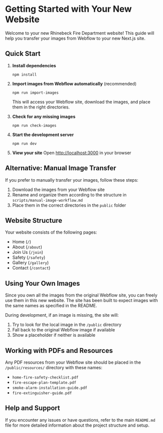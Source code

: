 # Getting Started with Your New Website

Welcome to your new Rhinebeck Fire Department website! This guide will help you transfer your images from Webflow to your new Next.js site.

## Quick Start

1. **Install dependencies**
   ```
   npm install
   ```

2. **Import images from Webflow automatically** (recommended)
   ```
   npm run import-images
   ```
   This will access your Webflow site, download the images, and place them in the right directories.

3. **Check for any missing images**
   ```
   npm run check-images
   ```

4. **Start the development server**
   ```
   npm run dev
   ```

5. **View your site**
   Open [http://localhost:3000](http://localhost:3000) in your browser

## Alternative: Manual Image Transfer

If you prefer to manually transfer your images, follow these steps:

1. Download the images from your Webflow site
2. Rename and organize them according to the structure in `scripts/manual-image-workflow.md`
3. Place them in the correct directories in the `public` folder

## Website Structure

Your website consists of the following pages:
- Home (`/`)
- About (`/about`)
- Join Us (`/join`)
- Safety (`/safety`)
- Gallery (`/gallery`)
- Contact (`/contact`)

## Using Your Own Images

Since you own all the images from the original Webflow site, you can freely use them in this new website. The site has been built to expect images with the same names as specified in the README.

During development, if an image is missing, the site will:
1. Try to look for the local image in the `/public` directory
2. Fall back to the original Webflow image if available
3. Show a placeholder if neither is available

## Working with PDFs and Resources

Any PDF resources from your Webflow site should be placed in the `/public/resources/` directory with these names:
- `home-fire-safety-checklist.pdf`
- `fire-escape-plan-template.pdf`
- `smoke-alarm-installation-guide.pdf`
- `fire-extinguisher-guide.pdf`

## Help and Support

If you encounter any issues or have questions, refer to the main `README.md` file for more detailed information about the project structure and setup. 